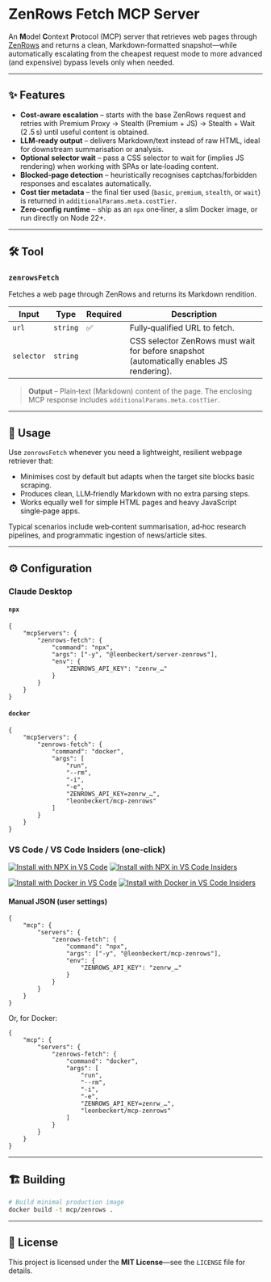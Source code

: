 # ZenRows Fetch MCP Server

An **M**odel **C**ontext **P**rotocol (MCP) server that retrieves web pages through [ZenRows](https://www.zenrows.com/) and returns a clean, Markdown‑formatted snapshot—while automatically escalating from the cheapest request mode to more advanced (and expensive) bypass levels only when needed.

---

## ✨ Features

-   **Cost‑aware escalation** – starts with the base ZenRows request and retries with Premium Proxy → Stealth (Premium + JS) → Stealth + Wait (2 .5 s) until useful content is obtained.
-   **LLM‑ready output** – delivers Markdown/text instead of raw HTML, ideal for downstream summarisation or analysis.
-   **Optional selector wait** – pass a CSS selector to wait for (implies JS rendering) when working with SPAs or late‑loading content.
-   **Blocked‑page detection** – heuristically recognises captchas/forbidden responses and escalates automatically.
-   **Cost tier metadata** – the final tier used (`basic`, `premium`, `stealth`, or `wait`) is returned in `additionalParams.meta.costTier`.
-   **Zero‑config runtime** – ship as an `npx` one‑liner, a slim Docker image, or run directly on Node 22+.

---

## 🛠️ Tool

### `zenrowsFetch`

Fetches a web page through ZenRows and returns its Markdown rendition.

| Input      | Type     | Required | Description                                                                              |
| ---------- | -------- | -------- | ---------------------------------------------------------------------------------------- |
| `url`      | `string` | ✅       | Fully‑qualified URL to fetch.                                                            |
| `selector` | `string` |          | CSS selector ZenRows must wait for before snapshot (automatically enables JS rendering). |

> **Output** – Plain‑text (Markdown) content of the page. The enclosing MCP response includes `additionalParams.meta.costTier`.

---

## 🚀 Usage

Use `zenrowsFetch` whenever you need a lightweight, resilient webpage retriever that:

-   Minimises cost by default but adapts when the target site blocks basic scraping.
-   Produces clean, LLM‑friendly Markdown with no extra parsing steps.
-   Works equally well for simple HTML pages and heavy JavaScript single‑page apps.

Typical scenarios include web‑content summarisation, ad‑hoc research pipelines, and programmatic ingestion of news/article sites.

---

## ⚙️ Configuration

### Claude Desktop

#### `npx`

```jsonc
{
	"mcpServers": {
		"zenrows-fetch": {
			"command": "npx",
			"args": ["-y", "@leonbeckert/server-zenrows"],
			"env": {
				"ZENROWS_API_KEY": "zenrw_…"
			}
		}
	}
}
```

#### `docker`

```jsonc
{
	"mcpServers": {
		"zenrows-fetch": {
			"command": "docker",
			"args": [
				"run",
				"--rm",
				"-i",
				"-e",
				"ZENROWS_API_KEY=zenrw_…",
				"leonbeckert/mcp-zenrows"
			]
		}
	}
}
```

### VS Code / VS Code Insiders (one‑click)

[![Install with NPX in VS Code](https://img.shields.io/badge/VS_Code-NPM-0098FF?style=flat-square&logo=visualstudiocode&logoColor=white)](https://insiders.vscode.dev/redirect/mcp/install?name=zenrows-fetch&config=%7B%22command%22%3A%22npx%22%2C%22args%22%3A%5B%22-y%22%2C%22%40leonbeckert%2Fserver-zenrows%22%5D%2C%22env%22%3A%7B%22ZENROWS_API_KEY%22%3A%22zenrw_%E2%80%A6%22%7D%7D) [![Install with NPX in VS Code Insiders](https://img.shields.io/badge/VS_Code_Insiders-NPM-24bfa5?style=flat-square&logo=visualstudiocode&logoColor=white)](https://insiders.vscode.dev/redirect/mcp/install?name=zenrows-fetch&config=%7B%22command%22%3A%22npx%22%2C%22args%22%3A%5B%22-y%22%2C%22%40leonbeckert%2Fserver-zenrows%22%5D%2C%22env%22%3A%7B%22ZENROWS_API_KEY%22%3A%22zenrw_%E2%80%A6%22%7D%7D&quality=insiders)

[![Install with Docker in VS Code](https://img.shields.io/badge/VS_Code-Docker-0098FF?style=flat-square&logo=visualstudiocode&logoColor=white)](https://insiders.vscode.dev/redirect/mcp/install?name=zenrows-fetch&config=%7B%22command%22%3A%22docker%22%2C%22args%22%3A%5B%22run%22%2C%22--rm%22%2C%22-i%22%2C%22-e%22%2C%22ZENROWS_API_KEY%3Dzenrw_%E2%80%A6%22%2C%22mcp%2Fzenrows%22%5D%7D) [![Install with Docker in VS Code Insiders](https://img.shields.io/badge/VS_Code_Insiders-Docker-24bfa5?style=flat-square&logo=visualstudiocode&logoColor=white)](https://insiders.vscode.dev/redirect/mcp/install?name=zenrows-fetch&config=%7B%22command%22%3A%22docker%22%2C%22args%22%3A%5B%22run%22%2C%22--rm%22%2C%22-i%22%2C%22-e%22%2C%22ZENROWS_API_KEY%3Dzenrw_%E2%80%A6%22%2C%22mcp%2Fzenrows%22%5D%7D&quality=insiders)

#### Manual JSON (user settings)

```jsonc
{
	"mcp": {
		"servers": {
			"zenrows-fetch": {
				"command": "npx",
				"args": ["-y", "@leonbeckert/mcp-zenrows"],
				"env": {
					"ZENROWS_API_KEY": "zenrw_…"
				}
			}
		}
	}
}
```

Or, for Docker:

```jsonc
{
	"mcp": {
		"servers": {
			"zenrows-fetch": {
				"command": "docker",
				"args": [
					"run",
					"--rm",
					"-i",
					"-e",
					"ZENROWS_API_KEY=zenrw_…",
					"leonbeckert/mcp-zenrows"
				]
			}
		}
	}
}
```

---

## 🏗️ Building

```bash
# Build minimal production image
docker build -t mcp/zenrows .
```

---

## 🪪 License

This project is licensed under the **MIT License**—see the `LICENSE` file for details.
